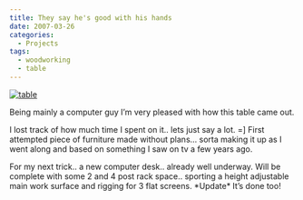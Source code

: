 ```yaml
---
title: They say he's good with his hands
date: 2007-03-26
categories:
  - Projects
tags:
  - woodworking
  - table
---
```


[![table](/pics/inline_floatingtable3-scaled.jpg "Floating table")](/pics/floatingtable3-scaled.jpg)

Being mainly a computer guy I’m very pleased with how this table came out.

<!--more-->I lost track of how much time I spent on it.. lets just say a lot. =] First attempted piece of furniture made without plans… sorta making it up as I went along and based on something I saw on tv a few years ago.

For my next trick.. a new computer desk.. already well underway. Will be complete with some 2 and 4 post rack space.. sporting a height adjustable main work surface and rigging for 3 flat screens. \*Update\* It’s done too!

